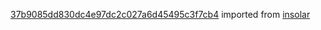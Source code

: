 [37b9085dd830dc4e97dc2c027a6d45495c3f7cb4](https://github.com/insolar/insolar/commit/37b9085dd830dc4e97dc2c027a6d45495c3f7cb4) imported from [insolar](https://github.com/insolar/insolar)
